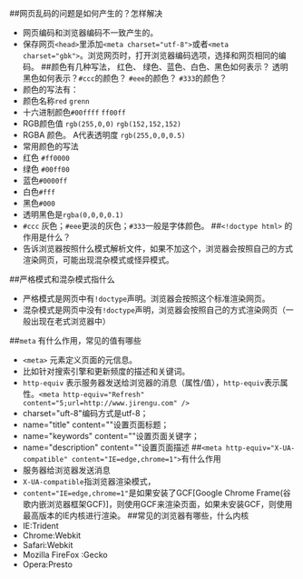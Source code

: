 ﻿##网页乱码的问题是如何产生的？怎样解决
* 网页编码和浏览器编码不一致产生的。
* 保存网页`<head>`里添加`<meta charset="utf-8">`或者`<meta charset="gbk">`。浏览网页时，打开浏览器编码选项，选择和网页相同的编码。
##颜色有几种写法， 红色、 绿色、蓝色、白色、黑色如何表示？ 透明黑色如何表示？`#ccc`的颜色？ `#eee`的颜色？ `#333`的颜色？
* 颜色的写法有：
 * 颜色名称`red` `grenn`
 * 十六进制颜色`#00ffff` `ff00ff`
 * RGB颜色值 `rgb(255,0,0)` `rgb(152,152,152)`
 * RGBA 颜色。 A代表透明度 `rgb(255,0,0,0.5)`
* 常用颜色的写法
 * 红色 `#ff0000`
 * 绿色 `#00ff00` 
 * 蓝色`#0000ff` 
 * 白色`#fff` 
 * 黑色`#000`
* 透明黑色是`rgba(0,0,0,0.1)`
*  `#ccc` 灰色；`#eee`更淡的灰色；`#333`一般是字体颜色。
##`<!doctype html>` 的作用是什么？
* 告诉浏览器按照什么模式解析文件，如果不加这个，浏览器会按照自己的方式渲染网页，可能出现混杂模式或怪异模式。

##严格模式和混杂模式指什么
* 严格模式是网页中有`!doctype`声明。浏览器会按照这个标准渲染网页。
* 混杂模式是网页中没有`!doctype`声明，浏览器会按照自己的方式渲染网页（一般出现在老式浏览器中）

##`meta` 有什么作用，常见的值有哪些
* `<meta>` 元素定义页面的元信息。
 * 比如针对搜索引擎和更新频度的描述和关键词。
 * `http-equiv` 表示服务器发送给浏览器的消息（属性/值），`http-equiv`表示属性。`<meta http-equiv="Refresh" content="5;url=http://www.jirengu.com" />`
* charset="uft-8"编码方式是utf-8；
* name="title" content=""设置页面标题；
* name="keywords" content=""设置页面关键字；
* name="description" content=""设置页面描述
##`<meta http-equiv="X-UA-compatible" content="IE=edge,chrome=1">`有什么作用
* 服务器给浏览器发送消息
* `X-UA-compatible`指浏览器渲染模式，
* `content="IE=edge,chrome=1"`是如果安装了GCF[Google Chrome Frame(谷歌内嵌浏览器框架GCF)]，则使用GCF来渲染页面，如果未安装GCF，则使用最高版本的IE内核进行渲染。
##常见的浏览器有哪些，什么内核
* IE:Trident
* Chrome:Webkit
* Safari:Webkit
* Mozilla FireFox :Gecko
* Opera:Presto